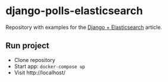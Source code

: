 # django-polls-elasticsearch
Repository with examples for the [Django + Elasticsearch](https://medium.com/@s.lyapustin/django-polls-app-with-elasticsearch-ffc02b9e79d9) article.

## Run project

  - Clone repository
  - Start app: `docker-compose up`
  - Visit http://localhost/

